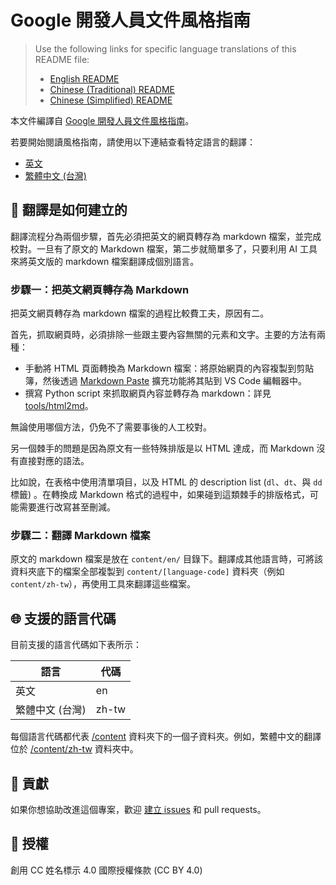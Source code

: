 # Google 開發人員文件風格指南

> Use the following links for specific language translations of this README file:
>
> - [English README](README.md)
> - [Chinese (Traditional) README](README.zh-tw.md)
> - [Chinese (Simplified) README](README.zh-cn.md)

本文件編譯自 [Google 開發人員文件風格指南](https://developers.google.com/style)。

若要開始閱讀風格指南，請使用以下連結查看特定語言的翻譯：

- [英文](content/en/index.md)
- [繁體中文 (台灣)](content/zh-tw/index.md)

## 🤖 翻譯是如何建立的

翻譯流程分為兩個步驟，首先必須把英文的網頁轉存為 markdown 檔案，並完成校對。一旦有了原文的 Markdown 檔案，第二步就簡單多了，只要利用 AI 工具來將英文版的 markdown 檔案翻譯成個別語言。

### 步驟一：把英文網頁轉存為 Markdown

把英文網頁轉存為 markdown 檔案的過程比較費工夫，原因有二。

首先，抓取網頁時，必須排除一些跟主要內容無關的元素和文字。主要的方法有兩種：

- 手動將 HTML 頁面轉換為 Markdown 檔案：將原始網頁的內容複製到剪貼簿，然後透過 [Markdown Paste](https://github.com/telesoho/vscode-markdown-paste-image) 擴充功能將其貼到 VS Code 編輯器中。
- 撰寫 Python script 來抓取網頁內容並轉存為 markdown：詳見 [tools/html2md](tools/html2md)。

無論使用哪個方法，仍免不了需要事後的人工校對。

另一個棘手的問題是因為原文有一些特殊排版是以 HTML 達成，而 Markdown 沒有直接對應的語法。

比如說，在表格中使用清單項目，以及 HTML 的 description list (`dl`、`dt`、與 `dd` 標籤) 。在轉換成 Markdown 格式的過程中，如果碰到這類棘手的排版格式，可能需要進行改寫甚至刪減。

### 步驟二：翻譯 Markdown 檔案

原文的 markdown 檔案是放在 `content/en/` 目錄下。翻譯成其他語言時，可將該資料夾底下的檔案全部複製到 `content/[language-code]` 資料夾（例如 `content/zh-tw`），再使用工具來翻譯這些檔案。

## 🌐 支援的語言代碼

目前支援的語言代碼如下表所示：

| 語言 | 代碼 |
| ---------|------|
| 英文 | en |
| 繁體中文 (台灣) | zh-tw |

每個語言代碼都代表 [/content](content) 資料夾下的一個子資料夾。例如，繁體中文的翻譯位於 [/content/zh-tw](content/zh-tw/) 資料夾中。

## 🙌 貢獻

如果你想協助改進這個專案，歡迎 [建立 issues](https://github.com/tech-writing-lab/style-guide/issues) 和 pull requests。

## 📜 授權

創用 CC 姓名標示 4.0 國際授權條款 (CC BY 4.0)
